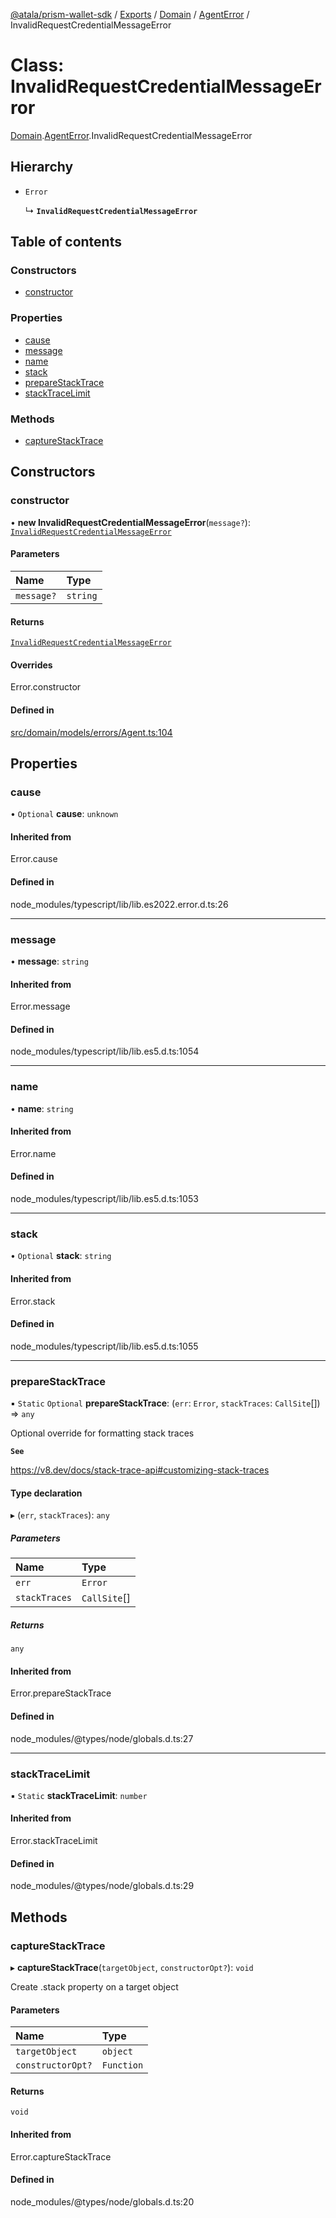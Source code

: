 [@atala/prism-wallet-sdk](../README.md) / [Exports](../modules.md) / [Domain](../modules/Domain.md) / [AgentError](../modules/Domain.AgentError.md) / InvalidRequestCredentialMessageError

# Class: InvalidRequestCredentialMessageError

[Domain](../modules/Domain.md).[AgentError](../modules/Domain.AgentError.md).InvalidRequestCredentialMessageError

## Hierarchy

- `Error`

  ↳ **`InvalidRequestCredentialMessageError`**

## Table of contents

### Constructors

- [constructor](Domain.AgentError.InvalidRequestCredentialMessageError.md#constructor)

### Properties

- [cause](Domain.AgentError.InvalidRequestCredentialMessageError.md#cause)
- [message](Domain.AgentError.InvalidRequestCredentialMessageError.md#message)
- [name](Domain.AgentError.InvalidRequestCredentialMessageError.md#name)
- [stack](Domain.AgentError.InvalidRequestCredentialMessageError.md#stack)
- [prepareStackTrace](Domain.AgentError.InvalidRequestCredentialMessageError.md#preparestacktrace)
- [stackTraceLimit](Domain.AgentError.InvalidRequestCredentialMessageError.md#stacktracelimit)

### Methods

- [captureStackTrace](Domain.AgentError.InvalidRequestCredentialMessageError.md#capturestacktrace)

## Constructors

### constructor

• **new InvalidRequestCredentialMessageError**(`message?`): [`InvalidRequestCredentialMessageError`](Domain.AgentError.InvalidRequestCredentialMessageError.md)

#### Parameters

| Name | Type |
| :------ | :------ |
| `message?` | `string` |

#### Returns

[`InvalidRequestCredentialMessageError`](Domain.AgentError.InvalidRequestCredentialMessageError.md)

#### Overrides

Error.constructor

#### Defined in

[src/domain/models/errors/Agent.ts:104](https://github.com/hyperledger/identus-edge-agent-sdk-ts/blob/7b4542fdfe44dc06a6c4ef341cf3335e29422147/src/domain/models/errors/Agent.ts#L104)

## Properties

### cause

• `Optional` **cause**: `unknown`

#### Inherited from

Error.cause

#### Defined in

node_modules/typescript/lib/lib.es2022.error.d.ts:26

___

### message

• **message**: `string`

#### Inherited from

Error.message

#### Defined in

node_modules/typescript/lib/lib.es5.d.ts:1054

___

### name

• **name**: `string`

#### Inherited from

Error.name

#### Defined in

node_modules/typescript/lib/lib.es5.d.ts:1053

___

### stack

• `Optional` **stack**: `string`

#### Inherited from

Error.stack

#### Defined in

node_modules/typescript/lib/lib.es5.d.ts:1055

___

### prepareStackTrace

▪ `Static` `Optional` **prepareStackTrace**: (`err`: `Error`, `stackTraces`: `CallSite`[]) => `any`

Optional override for formatting stack traces

**`See`**

https://v8.dev/docs/stack-trace-api#customizing-stack-traces

#### Type declaration

▸ (`err`, `stackTraces`): `any`

##### Parameters

| Name | Type |
| :------ | :------ |
| `err` | `Error` |
| `stackTraces` | `CallSite`[] |

##### Returns

`any`

#### Inherited from

Error.prepareStackTrace

#### Defined in

node_modules/@types/node/globals.d.ts:27

___

### stackTraceLimit

▪ `Static` **stackTraceLimit**: `number`

#### Inherited from

Error.stackTraceLimit

#### Defined in

node_modules/@types/node/globals.d.ts:29

## Methods

### captureStackTrace

▸ **captureStackTrace**(`targetObject`, `constructorOpt?`): `void`

Create .stack property on a target object

#### Parameters

| Name | Type |
| :------ | :------ |
| `targetObject` | `object` |
| `constructorOpt?` | `Function` |

#### Returns

`void`

#### Inherited from

Error.captureStackTrace

#### Defined in

node_modules/@types/node/globals.d.ts:20

